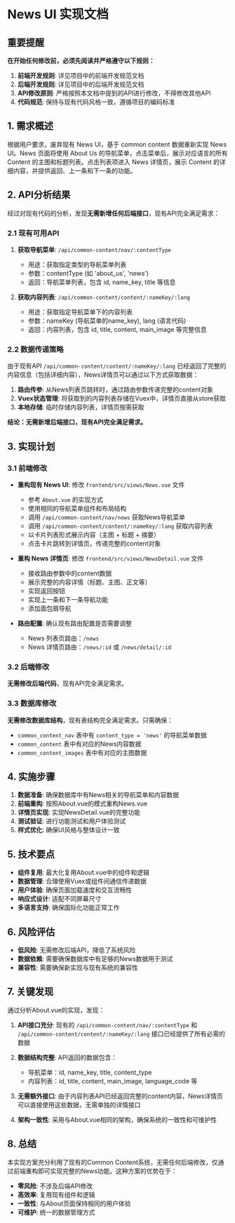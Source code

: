 # News UI 实现文档

## 重要提醒

**在开始任何修改前，必须先阅读并严格遵守以下规则：**

1. **前端开发规则**: 详见项目中的前端开发规范文档
2. **后端开发规则**: 详见项目中的后端开发规范文档
3. **API修改原则**: 严格按照本文档中提到的API进行修改，不得修改其他API
4. **代码规范**: 保持与现有代码风格一致，遵循项目的编码标准

## 1. 需求概述

根据用户要求，废弃现有 News UI，基于 common content 数据重新实现 News UI。News 页面将使用 About Us 的导航菜单，点击菜单后，展示对应语言的所有 Content 的主图和标题列表。点击列表项进入 News 详情页，展示 Content 的详细内容，并提供返回、上一条和下一条的功能。

## 2. API分析结果

经过对现有代码的分析，发现**无需新增任何后端接口**，现有API完全满足需求：

### 2.1 现有可用API

1. **获取导航菜单**: `/api/common-content/nav/:contentType`
   - 用途：获取指定类型的导航菜单列表
   - 参数：contentType (如 'about_us', 'news')
   - 返回：导航菜单列表，包含 id, name_key, title 等信息

2. **获取内容列表**: `/api/common-content/content/:nameKey/:lang`
   - 用途：获取指定导航菜单下的内容列表
   - 参数：nameKey (导航菜单的name_key), lang (语言代码)
   - 返回：内容列表，包含 id, title, content, main_image 等完整信息

### 2.2 数据传递策略

由于现有API `/api/common-content/content/:nameKey/:lang` 已经返回了完整的内容信息（包括详细内容），News详情页可以通过以下方式获取数据：

1. **路由传参**: 从News列表页跳转时，通过路由参数传递完整的content对象
2. **Vuex状态管理**: 将获取到的内容列表存储在Vuex中，详情页直接从store获取
3. **本地存储**: 临时存储内容列表，详情页按需获取

**结论：无需新增后端接口，现有API完全满足需求。**

## 3. 实现计划

### 3.1 前端修改

- **重构现有 News UI**: 修改 `frontend/src/views/News.vue` 文件
  - 参考 `About.vue` 的实现方式
  - 使用相同的导航菜单组件和布局结构
  - 调用 `/api/common-content/nav/news` 获取News导航菜单
  - 调用 `/api/common-content/content/:nameKey/:lang` 获取内容列表
  - 以卡片列表形式展示内容（主图 + 标题 + 摘要）
  - 点击卡片跳转到详情页，传递完整的content对象

- **重构 News 详情页**: 修改 `frontend/src/views/NewsDetail.vue` 文件
  - 接收路由参数中的content数据
  - 展示完整的内容详情（标题、主图、正文等）
  - 实现返回按钮
  - 实现上一条和下一条导航功能
  - 添加面包屑导航

- **路由配置**: 确认现有路由配置是否需要调整
  - News 列表页路由：`/news`
  - News 详情页路由：`/news/:id` 或 `/news/detail/:id`

### 3.2 后端修改

**无需修改后端代码**，现有API完全满足需求。

### 3.3 数据库修改

**无需修改数据库结构**，现有表结构完全满足需求。只需确保：
- `common_content_nav` 表中有 `content_type = 'news'` 的导航菜单数据
- `common_content` 表中有对应的News内容数据
- `common_content_images` 表中有对应的主图数据

## 4. 实施步骤

1. **数据准备**: 确保数据库中有News相关的导航菜单和内容数据
2. **前端重构**: 按照About.vue的模式重构News.vue
3. **详情页实现**: 实现NewsDetail.vue的完整功能
4. **测试验证**: 进行功能测试和用户体验测试
5. **样式优化**: 确保UI风格与整体设计一致

## 5. 技术要点

- **组件复用**: 最大化复用About.vue中的组件和逻辑
- **数据管理**: 合理使用Vuex或组件间通信传递数据
- **用户体验**: 确保页面加载速度和交互流畅性
- **响应式设计**: 适配不同屏幕尺寸
- **多语言支持**: 确保国际化功能正常工作

## 6. 风险评估

- **低风险**: 无需修改后端API，降低了系统风险
- **数据依赖**: 需要确保数据库中有足够的News数据用于测试
- **兼容性**: 需要确保新实现与现有系统的兼容性

## 7. 关键发现

通过分析About.vue的实现，发现：

1. **API接口充分**: 现有的 `/api/common-content/nav/:contentType` 和 `/api/common-content/content/:nameKey/:lang` 接口已经提供了所有必需的数据

2. **数据结构完整**: API返回的数据包含：
   - 导航菜单：id, name_key, title, content_type
   - 内容列表：id, title, content, main_image, language_code 等

3. **无需额外接口**: 由于内容列表API已经返回完整的content内容，News详情页可以直接使用这些数据，无需单独的详情接口

4. **架构一致性**: 采用与About.vue相同的架构，确保系统的一致性和可维护性

## 8. 总结

本实现方案充分利用了现有的Common Content系统，无需任何后端修改，仅通过前端重构即可实现完整的News功能。这种方案的优势在于：

- **零风险**: 不涉及后端API修改
- **高效率**: 复用现有组件和逻辑
- **一致性**: 与About页面保持相同的用户体验
- **可维护**: 统一的数据管理方式